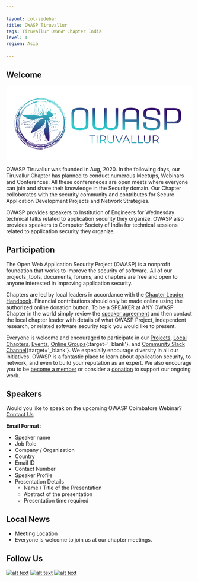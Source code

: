 ```yaml
---

layout: col-sidebar
title: OWASP Tiruvallur
tags: Tiruvallur OWASP Chapter India
level: 4
region: Asia

---
```



## Welcome

<img src="assets/images/owasptt.png"/>

OWASP Tiruvallur was founded in Aug, 2020. In the following days, our Tiruvallur Chapter has planned to conduct numerous Meetups, Webinars and Conferences. All these confereneces are open meets where everyone can join and share their knowledge in the Security domain. Our Chapter colloborates with the security community and contributes for Secure Application Development Projects and Network Strategies.

OWASP provides speakers to Institution of Engineers for Wednesday technical talks related to application security they organize. OWASP also provides speakers to Computer Society of India for technical sessions related to application security they organize.

## Participation

The Open Web Application Security Project (OWASP) is a nonprofit foundation that works to improve the security of software. All of our projects ,tools, documents, forums, and chapters are free and open to anyone interested in improving application security. 

Chapters are led by local leaders in accordance with the [Chapter Leader Handbook](/www-policy/rules-of-procedure/chapter-handbook). Financial contributions should only be made online using the authorized online donation button. To be a SPEAKER at ANY OWASP Chapter in the world simply review the [speaker agreement](/www-policy/speaker-agreement) and then contact the local chapter leader with details of what OWASP Project, independent research, or related software security topic you would like to present.

Everyone is welcome and encouraged to participate in our [Projects](/projects), [Local Chapters](/chapters), [Events](/events), [Online Groups](https://groups.google.com/a/owasp.com/){:target='_blank'}, and [Community Slack Channel](https://owasp.slack.com/){:target='_blank'}. We especially encourage diversity in all our initiatives. OWASP is a fantastic place to learn about application security, to network, and even to build your reputation as an expert. We also encourage you to be [become a member](/membership) or consider a [donation](/donate) to support our ongoing work.

## Speakers
Would you like to speak on the upcoming OWASP Coimbatore Webinar? [Contact Us](mailto:praveen.thiyagarayam@owasp.org)

**Email Format :**

- Speaker name
- Job Role
- Company / Organization
- Country
- Email ID
- Contact Number
- Speaker Profile
- Presentation Details
    - Name / Title of the Presentation
    - Abstract of the presentation
    - Presentation time required

## Local News
- Meeting Location
- Everyone is welcome to join us at our chapter meetings.

## Follow Us

<!-- Please don't remove this: Grab your social icons from https://github.com/carlsednaoui/gitsocial -->

<!-- display the social media buttons in your README -->

[![alt text][1]][1]
[![alt text][2]][2]
[![alt text][3]][3]

<!-- icons with padding -->

[1]: http://i.imgur.com/tXSoThF.png (twitter icon with padding)
[2]: http://i.imgur.com/P3YfQoD.png (facebook icon with padding)
[3]: http://i.imgur.com/0o48UoR.png (github icon with padding)

<!-- links to your social media accounts -->
<!-- update these accordingly -->

[1]: http://www.twitter.com/
[2]: http://www.facebook.com/
[3]: http://www.github.com/www-chapter-tiruvallur

<!-- Please don't remove this: Grab your social icons from https://github.com/carlsednaoui/gitsocial -->




<!--<div style='color:red;'>
This is an example of a Project or Chapter Page.  Please change these items to indicate the actual information you wish to present.  In addition to this information, the 'front-matter' above this text should be modified to reflect your actual information.  An explanation of each of the front-matter items is below:
layout: This is the layout used by project and chapter pages.  You should leave this value as col-sidebar
title: This is the title of your project or chapter page, usually the name.  For example, OWASP Zed Attack Proxy or OWASP Baltimore
tags: This is a space-delimited list of tags you associate with your project or chapter.  If you are using tabs, at least one of these tags should be unique in order to be used in the tabs files (an example tab is included in this repo) 
region: This is the region you are in according to our data
</div>-->


<!--Standard Chapter Page Template
This is an example of a Project or Chapter page.
Please change these items to indicate the actual information you wish to present. In addition to this information, the 'front-matter' above the text should be modified to reflect your actual information.  An explanation of each of the front-matter items is below:

{front matter for this file}

```
- layout: This is the layout used by project and chapter pages.  You should leave this value as col-sidebar
- title: This is the title of your project or chapter page, usually the name.  For example, OWASP Zed Attack Proxy or OWASP Baltimore
- tags: This is a space-delimited list of tags you associate with your project or chapter.  If you are using tabs, at least one of these tags should be unique in order to be used in the tabs files (an example tab is included in this repo) 
- region: This is the region you are in according to our data
```

{copy for this file (index.md)}
Replace the text above the commented area with your information in the format below:

```
## Welcome
Include some information here about your chapter

## Participation
The Open Web Application Security Project (OWASP) is a nonprofit foundation that works to improve the security of software. All of our projects ,tools, documents, forums, and chapters are free and open to anyone interested in improving application security. 

Chapters are led by local leaders in accordance with the [Chapter Leader Handbook](/www-policy/rules-of-procedure/chapter-handbook). Financial contributions should only be made online using the authorized online donation button. To be a SPEAKER at ANY OWASP Chapter in the world simply review the [speaker agreement](/www-policy/speaker-agreement) and then contact the local chapter leader with details of what OWASP Project, independent research, or related software security topic you would like to present.

Everyone is welcome and encouraged to participate in our [Projects](/projects), [Local Chapters](/chapters), [Events](/events), [Online Groups](https://groups.google.com/a/owasp.com/){:target='_blank'}, and [Community Slack Channel](https://owasp.slack.com/){:target='_blank'}. We especially encourage diversity in all our initiatives. OWASP is a fantastic place to learn about application security, to network, and even to build your reputation as an expert. We also encourage you to be [become a member](/membership) or consider a [donation](/donate) to support our ongoing work.

## Local News
- Meeting Location
- Everyone is welcome to join us at our chapter meetings.

{info.md}

This separate file is where you should place links to your Google Group and Meetup page. It will be automatically rendered in the column sidebar.

{leaders.md}

Another separate file that should simply include each leaders name with mailto link as a list. It will also be automatically rendered in the column sidebar.

```-->
